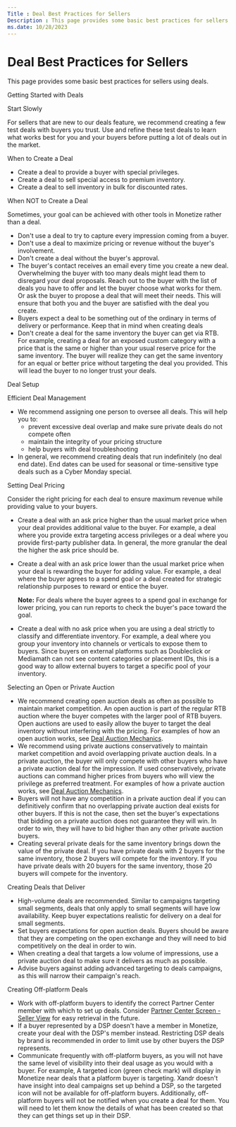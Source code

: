 ```yaml
---
Title : Deal Best Practices for Sellers
Description : This page provides some basic best practices for sellers using deals.
ms.date: 10/28/2023
---
```



# Deal Best Practices for Sellers



This page provides some basic best practices for sellers using deals.

Getting Started with Deals

Start Slowly

For sellers that are new to our deals feature, we recommend creating a
few test deals with buyers you trust. Use and refine these test deals to
learn what works best for you and your buyers before putting a lot of
deals out in the market.

When to Create a Deal

- Create a deal to provide a buyer with special privileges.
- Create a deal to sell special access to premium inventory.
- Create a deal to sell inventory in bulk for discounted rates.

When NOT to Create a Deal

Sometimes, your goal can be achieved with other tools in
Monetize rather than a deal.

- Don't use a deal to try to capture every impression coming from a
  buyer.
- Don't use a deal to maximize pricing or revenue without the buyer's
  involvement.
- Don't create a deal without the buyer's approval.
- The buyer's contact receives an email every time you create a new
  deal. Overwhelming the buyer with too many deals might lead them to
  disregard your deal proposals. Reach out to the buyer with the list of
  deals you have to offer and let the buyer choose what works for them.
  Or ask the buyer to propose a deal that will meet their needs. This
  will ensure that both you and the buyer are satisfied with the deal
  you create.
- Buyers expect a deal to be something out of the ordinary in terms of
  delivery or performance. Keep that in mind when creating deals
- Don't create a deal for the same inventory the buyer can get via RTB.
  For example, creating a deal for an exposed custom category with a
  price that is the same or higher than your usual reserve price for the
  same inventory. The buyer will realize they can get the same inventory
  for an equal or better price without targeting the deal you provided.
  This will lead the buyer to no longer trust your deals.

Deal Setup

Efficient Deal Management

- We recommend assigning one person to oversee all deals. This will help
  you to:
  - prevent excessive deal overlap and make sure private deals do not
    compete often
  - maintain the integrity of your pricing structure
  - help buyers with deal troubleshooting
- In general, we recommend creating deals that run indefinitely (no deal
  end date). End dates can be used for seasonal or time-sensitive type
  deals such as a Cyber Monday special.

Setting Deal Pricing

Consider the right pricing for each deal to ensure maximum revenue while
providing value to your buyers.

- Create a deal with an ask price higher than the usual market price
  when your deal provides additional value to the buyer. For example, a
  deal where you provide extra targeting access privileges or a deal
  where you provide first-party publisher data. In general, the more
  granular the deal the higher the ask price should be.
- Create a deal with an ask price lower than the usual market price when
  your deal is rewarding the buyer for adding value. For example, a deal
  where the buyer agrees to a spend goal or a deal created for strategic
  relationship purposes to reward or entice the buyer.
  

  <b>Note:</b> For deals where the buyer
  agrees to a spend goal in exchange for lower pricing, you can run
  reports to check the buyer's pace toward the goal.

  
- Create a deal with no ask price when you are using a deal strictly to
  classify and differentiate inventory. For example, a deal where you
  group your inventory into channels or verticals to expose them to
  buyers. Since buyers on external platforms such as Doubleclick or
  Mediamath can not see content categories or placement IDs, this is a
  good way to allow external buyers to target a specific pool of your
  inventory.

Selecting an Open or Private Auction

- We recommend creating open auction deals as often as possible to
  maintain market competition. An open auction is part of the regular
  RTB auction where the buyer competes with the larger pool of RTB
  buyers. Open auctions are used to easily allow the buyer to target the
  deal inventory without interfering with the pricing. For examples of
  how an open auction works, see
  <a href="deal-auction-mechanics.md" class="xref">Deal Auction
  Mechanics</a>.
- We recommend using private auctions conservatively to maintain market
  competition and avoid overlapping private auction deals. In a private
  auction, the buyer will only compete with other buyers who have a
  private auction deal for the impression. If used conservatively,
  private auctions can command higher prices from buyers who will view
  the privilege as preferred treatment. For examples of how a private
  auction works, see
  <a href="deal-auction-mechanics.md" class="xref">Deal Auction
  Mechanics</a>.
- Buyers will not have any competition in a private auction deal if you
  can definitively confirm that no overlapping private auction deal
  exists for other buyers. If this is not the case, then set the buyer's
  expectations that bidding on a private auction does not guarantee they
  will win. In order to win, they will have to bid higher than any other
  private auction buyers.
- Creating several private deals for the same inventory brings down the
  value of the private deal. If you have private deals with 2 buyers for
  the same inventory, those 2 buyers will compete for the inventory. If
  you have private deals with 20 buyers for the same inventory, those 20
  buyers will compete for the inventory.

Creating Deals that Deliver

- High-volume deals are recommended. Similar to campaigns targeting
  small segments, deals that only apply to small segments will have low
  availability. Keep buyer expectations realistic for delivery on a deal
  for small segments.
- Set buyers expectations for open auction deals. Buyers should be aware
  that they are competing on the open exchange and they will need to bid
  competitively on the deal in order to win.
- When creating a deal that targets a low volume of impressions, use a
  private auction deal to make sure it delivers as much as possible.
- Advise buyers against adding advanced targeting to deals campaigns, as
  this will narrow their campaign's reach.

Creating Off-platform Deals

- Work with off-platform buyers to identify the correct Partner Center
  member with which to set up deals. Consider
  <a href="partner-center-screen-seller-view.md" class="xref">Partner
  Center Screen - Seller View</a> for easy retrieval in the future.
- If a buyer represented by a DSP doesn't have a member in
  Monetize, create your deal with the DSP's
  member instead. Restricting DSP deals by brand is recommended in order
  to limit use by other buyers the DSP represents.
- Communicate frequently with off-platform buyers, as you will not have
  the same level of visibility into their deal usage as you would with a
  buyer. For example, A targeted icon (green check mark) will display in
  Monetize near deals that a platform buyer is
  targeting. Xandr doesn't have insight into
  deal campaigns set up behind a DSP, so the targeted icon will not be
  available for off-platform buyers. Additionally, off-platform buyers
  will not be notified when you create a deal for them. You will need to
  let them know the details of what has been created so that they can
  get things set up in their DSP.




